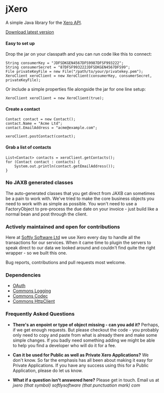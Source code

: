 jXero
=====

A simple Java library for the [Xero API](http://developer.xero.com/documentation/api/api-overview/).

[Download latest version](http://softlysoftware.com/jxero/jxero-latest.zip)

#### Easy to set up

Drop the jar on your classpath and you can run code like this to connect:

    String consumerKey = "JDFSDKGEN4567DFS9987DFSF993222";
    String consumerSecret = "87DFSF993222JDFSDKGEN4567DFS99";
    File privateKeyFile = new File("/path/to/your/privatekey.pem");
    XeroClient xeroClient = new XeroClient(consumerKey, consumerSecret, privateKeyFile);

Or include a simple properties file alongside the jar for one line setup:

    XeroClient xeroClient = new XeroClient(true);

#### Create a contact

    Contact contact = new Contact();
    contact.Name = "Acme Ltd";
    contact.EmailAddress = "acme@example.com";

    xeroClient.postContact(contact);

#### Grab a list of contacts

	List<Contact> contacts = xeroClient.getContacts();
	for (Contact contact : contacts) {
		System.out.println(contact.getEmailAddress());
	}

### No JAXB generated classes

The auto-generated classes that you get direct from JAXB can sometimes be a pain to work with.
We've tried to make the core business objects you need to work with as simple as possible.
You won't need to use a FactoryObject to pre-process the due date on your invoice - just build
like a normal bean and post through the client.

### Actively maintained and open for contributions

Here at [Softly Software Ltd](http://softlysoftware.com) we use Xero every day to handle all the 
transactions for our services. When it came time to plugin the servers to speak direct to our data
we looked around and couldn't find quite the right wrapper - so we built this one.

Bug reports, contributions and pull requests most welcome.

### Dependencies

 * [OAuth](https://code.google.com/p/oauth/)
 * [Commons Logging](http://commons.apache.org/proper/commons-logging/)
 * [Commons Codec](http://commons.apache.org/proper/commons-codec/)
 * [Commons HttpClient](http://hc.apache.org/httpclient-3.x/)

### Frequently Asked Questions

 * **There's an enpoint or type of object missing - can you add it?**
   Perhaps, if we get enough requests. But please checkout the code - you probably only need to copy and
   paste from what is already there and make some simple changes. If you badly need something adding we 
   might be able to help you find a developer who will do it for a fee.

 * **Can it be used for Public as well as Private Xero Applications?**
   We don't know. So far the emphasis has all been about making it easy for Private Applications.
   If you have any success using this for a Public Application, please do let us know.

 * **What if a question isn't answered here?**
   Please get in touch. Email us at *jxero (that symbol) softlysoftware (that punctuation mark) com*
